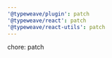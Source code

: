 ```yaml
---
'@typeweave/plugin': patch
'@typeweave/react': patch
'@typeweave/react-utils': patch
---
```


chore: patch
